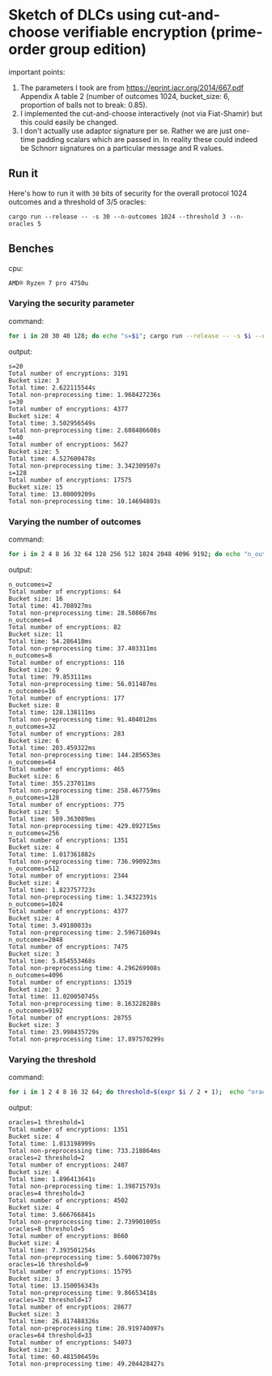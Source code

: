 # Sketch of DLCs using cut-and-choose verifiable encryption (prime-order group edition)

important points:

1. The parameters I took are from https://eprint.iacr.org/2014/667.pdf Appendix A table 2 (number of outcomes 1024, bucket_size: 6, proportion of balls not to break: 0.85).
2. I implemented the cut-and-choose interactively (not via Fiat-Shamir) but this could easily be changed.
3. I don't actually use adaptor signature per se. Rather we are just one-time padding scalars which are passed in. In reality these could indeed be Schnorr signatures on a particular message and R values.

## Run it

Here's how to run it with `30` bits of security for the overall protocol 1024 outcomes and a threshold of 3/5 oracles:

```
cargo run --release -- -s 30 --n-outcomes 1024 --threshold 3 --n-oracles 5
```


## Benches

cpu:

```
AMD® Ryzen 7 pro 4750u
```

### Varying the security parameter

command:

``` sh
for i in 20 30 40 128; do echo "s=$i"; cargo run --release -- -s $i --n-outcomes 1024 --threshold 1 --n-oracles 1 2>/dev/null | grep -Ei 'time|bucket|encryptions'; done
```

output:

```
s=20
Total number of encryptions: 3191
Bucket size: 3
Total time: 2.622115544s
Total non-preprocessing time: 1.968427236s
s=30
Total number of encryptions: 4377
Bucket size: 4
Total time: 3.502956549s
Total non-preprocessing time: 2.608486608s
s=40
Total number of encryptions: 5627
Bucket size: 5
Total time: 4.527600478s
Total non-preprocessing time: 3.342309507s
s=128
Total number of encryptions: 17575
Bucket size: 15
Total time: 13.80009209s
Total non-preprocessing time: 10.14694803s
```


### Varying the number of outcomes

command:

``` sh
for i in 2 4 8 16 32 64 128 256 512 1024 2048 4096 9192; do echo "n_outcomes=$i"; cargo run --release -- -s 30 --n-outcomes $i --threshold 1 --n-oracles 1 2>/dev/null | grep -Ei 'time|bucket|encryptions'; done
```

output:

```
n_outcomes=2
Total number of encryptions: 64
Bucket size: 16
Total time: 41.708927ms
Total non-preprocessing time: 28.508667ms
n_outcomes=4
Total number of encryptions: 82
Bucket size: 11
Total time: 54.286418ms
Total non-preprocessing time: 37.403311ms
n_outcomes=8
Total number of encryptions: 116
Bucket size: 9
Total time: 79.853111ms
Total non-preprocessing time: 56.011487ms
n_outcomes=16
Total number of encryptions: 177
Bucket size: 8
Total time: 128.138111ms
Total non-preprocessing time: 91.404012ms
n_outcomes=32
Total number of encryptions: 283
Bucket size: 6
Total time: 203.459322ms
Total non-preprocessing time: 144.285653ms
n_outcomes=64
Total number of encryptions: 465
Bucket size: 6
Total time: 355.237011ms
Total non-preprocessing time: 258.467759ms
n_outcomes=128
Total number of encryptions: 775
Bucket size: 5
Total time: 589.363089ms
Total non-preprocessing time: 429.892715ms
n_outcomes=256
Total number of encryptions: 1351
Bucket size: 4
Total time: 1.017361882s
Total non-preprocessing time: 736.990923ms
n_outcomes=512
Total number of encryptions: 2344
Bucket size: 4
Total time: 1.823757723s
Total non-preprocessing time: 1.34322391s
n_outcomes=1024
Total number of encryptions: 4377
Bucket size: 4
Total time: 3.49180033s
Total non-preprocessing time: 2.596716094s
n_outcomes=2048
Total number of encryptions: 7475
Bucket size: 3
Total time: 5.854553468s
Total non-preprocessing time: 4.296269908s
n_outcomes=4096
Total number of encryptions: 13519
Bucket size: 3
Total time: 11.020050745s
Total non-preprocessing time: 8.163228288s
n_outcomes=9192
Total number of encryptions: 28755
Bucket size: 3
Total time: 23.998435729s
Total non-preprocessing time: 17.897570299s
```


### Varying the threshold

command:

``` sh
for i in 1 2 4 8 16 32 64; do threshold=$(expr $i / 2 + 1);  echo "oracles=$i threshold=$threshold"; cargo run --release -- -s 30 --n-outcomes 256 --threshold $threshold --n-oracles $i 2>/dev/null |grep -Ei 'time|bucket|encryptions' ; done
```

output:

```
oracles=1 threshold=1
Total number of encryptions: 1351
Bucket size: 4
Total time: 1.013198999s
Total non-preprocessing time: 733.218864ms
oracles=2 threshold=2
Total number of encryptions: 2407
Bucket size: 4
Total time: 1.896413641s
Total non-preprocessing time: 1.398715793s
oracles=4 threshold=3
Total number of encryptions: 4502
Bucket size: 4
Total time: 3.666766841s
Total non-preprocessing time: 2.739901005s
oracles=8 threshold=5
Total number of encryptions: 8660
Bucket size: 4
Total time: 7.393501254s
Total non-preprocessing time: 5.600673079s
oracles=16 threshold=9
Total number of encryptions: 15795
Bucket size: 3
Total time: 13.150056343s
Total non-preprocessing time: 9.86653418s
oracles=32 threshold=17
Total number of encryptions: 28677
Bucket size: 3
Total time: 26.817488326s
Total non-preprocessing time: 20.919740097s
oracles=64 threshold=33
Total number of encryptions: 54073
Bucket size: 3
Total time: 60.481506459s
Total non-preprocessing time: 49.204428427s
```

